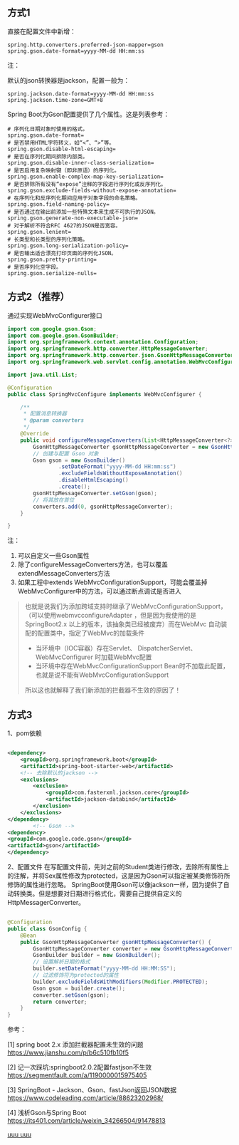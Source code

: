 ## 方式1

直接在配置文件中新增：

```properties
spring.http.converters.preferred-json-mapper=gson
spring.gson.date-format=yyyy-MM-dd HH:mm:ss
```

注：

默认的json转换器是jackson，配置一般为：

```properties
spring.jackson.date-format=yyyy-MM-dd HH:mm:ss
spring.jackson.time-zone=GMT+8
```

Spring Boot为Gson配置提供了几个属性。这是列表参考：

```properties
# 序列化日期对象时使用的格式。
spring.gson.date-format=
# 是否禁用HTML字符转义，如“<”、“>”等。
spring.gson.disable-html-escaping=
# 是否在序列化期间排除内部类。
spring.gson.disable-inner-class-serialization=
# 是否启用复杂映射键（即非原语）的序列化。
spring.gson.enable-complex-map-key-serialization=
# 是否排除所有没有“expose”注释的字段进行序列化或反序列化。
spring.gson.exclude-fields-without-expose-annotation=
# 在序列化和反序列化期间应用于对象字段的命名策略。
spring.gson.field-naming-policy=
# 是否通过在输出前添加一些特殊文本来生成不可执行的JSON。
spring.gson.generate-non-executable-json=
# 对于解析不符合RFC 4627的JSON是否宽容。
spring.gson.lenient=
# 长类型和长类型的序列化策略。
spring.gson.long-serialization-policy=
# 是否输出适合漂亮打印页面的序列化JSON。
spring.gson.pretty-printing=
# 是否序列化空字段。
spring.gson.serialize-nulls= 
```

## 方式2（推荐）

通过实现WebMvcConfigurer接口

```java
import com.google.gson.Gson;
import com.google.gson.GsonBuilder;
import org.springframework.context.annotation.Configuration;
import org.springframework.http.converter.HttpMessageConverter;
import org.springframework.http.converter.json.GsonHttpMessageConverter;
import org.springframework.web.servlet.config.annotation.WebMvcConfigurer;

import java.util.List;

@Configuration
public class SpringMvcConfigure implements WebMvcConfigurer {

    /**
     * 配置消息转换器
     * @param converters
     */
    @Override
    public void configureMessageConverters(List<HttpMessageConverter<?>> converters) {
        GsonHttpMessageConverter gsonHttpMessageConverter = new GsonHttpMessageConverter();
        // 创建与配置 Gson 对象
        Gson gson = new GsonBuilder()
                .setDateFormat("yyyy-MM-dd HH:mm:ss")
                .excludeFieldsWithoutExposeAnnotation()
                .disableHtmlEscaping()
                .create();
        gsonHttpMessageConverter.setGson(gson);
        // 将其放在首位
        converters.add(0, gsonHttpMessageConverter);
    }

}
```

注：

1. 可以自定义一些Gson属性
2. 除了configureMessageConverters方法，也可以覆盖extendMessageConverters方法
3. 如果工程中extends WebMvcConfigurationSupport，可能会覆盖掉WebMvcConfigurer中的方法，可以通过断点调试是否进入

> 也就是说我们为添加跨域支持时继承了WebMvcConfigurationSupport，（可以使用webmvcconfigureAdapter ，但是因为我使用的是SpringBoot2.x
> 以上的版本，该抽象类已经被废弃）而在WebMvc 自动装配的配置类中，指定了WebMvc的加载条件
>
> + 当环境中（IOC容器）存在Servlet、 DispatcherServlet、 WebMvcConfigurer 时加载WebMvc配置
> + 当环境中存在WebMvcConfigurationSupport Bean时不加载此配置，也就是说不能有WebMvcConfigurationSupport
>
> 所以这也就解释了我们新添加的拦截器不生效的原因了！

## 方式3

1、pom依赖

```xml

<dependency>
    <groupId>org.springframework.boot</groupId>
    <artifactId>spring-boot-starter-web</artifactId>
    <!-- 去除默认的jackson -->
    <exclusions>
        <exclusion>
            <groupId>com.fasterxml.jackson.core</groupId>
            <artifactId>jackson-databind</artifactId>
        </exclusion>
    </exclusions>
</dependency>
        <!-- Gson -->
<dependency>
<groupId>com.google.code.gson</groupId>
<artifactId>gson</artifactId>
</dependency>
```

2、配置文件
在写配置文件前，先对之前的Student类进行修改，去除所有属性上的注解，并将Sex属性修改为protected，这是因为Gson可以指定被某类修饰符所修饰的属性进行忽略。
SpringBoot使用Gson可以像jackson一样，因为提供了自动转换类。但是想要对日期进行格式化，需要自己提供自定义的HttpMessagerConverter。

```java

@Configuration
public class GsonConfig {
    @Bean
    public GsonHttpMessageConverter gsonHttpMessageConverter() {
        GsonHttpMessageConverter converter = new GsonHttpMessageConverter();
        GsonBuilder builder = new GsonBuilder();
        // 设置解析日期的格式
        builder.setDateFormat("yyyy-MM-dd HH:MM:SS");
        // 过滤修饰符为protected的属性
        builder.excludeFieldsWithModifiers(Modifier.PROTECTED);
        Gson gson = builder.create();
        converter.setGson(gson);
        return converter;
    }
}
```

参考：

[1] spring boot 2.x 添加拦截器配置未生效的问题 https://www.jianshu.com/p/b6c510fb10f5

[2] 记一次踩坑:springboot2.0.2配置fastjson不生效 https://segmentfault.com/a/1190000015975405

[3] SpringBoot - Jackson、Gson、fastJson返回JSON数据 https://www.codeleading.com/article/88623202968/

[4] 浅析Gson与Spring Boot https://its401.com/article/weixin_34266504/91478813

[uuu uuu](assets/将spring默认json转换器替换为gson/48手详解.docx)